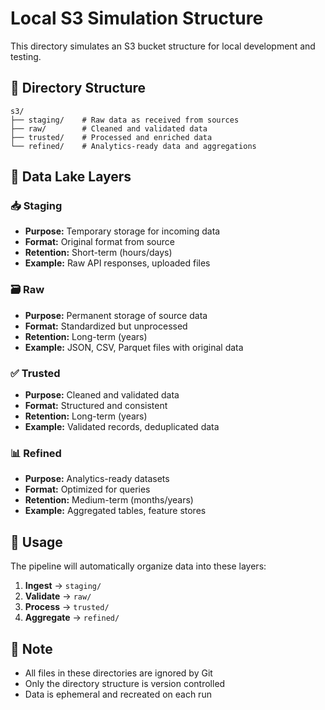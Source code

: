 # Local S3 Simulation Structure

This directory simulates an S3 bucket structure for local development and testing.

## 📁 Directory Structure

```
s3/
├── staging/    # Raw data as received from sources
├── raw/        # Cleaned and validated data
├── trusted/    # Processed and enriched data
└── refined/    # Analytics-ready data and aggregations
```

## 🎯 Data Lake Layers

### 📥 Staging
- **Purpose:** Temporary storage for incoming data
- **Format:** Original format from source
- **Retention:** Short-term (hours/days)
- **Example:** Raw API responses, uploaded files

### 🗃️ Raw
- **Purpose:** Permanent storage of source data
- **Format:** Standardized but unprocessed
- **Retention:** Long-term (years)
- **Example:** JSON, CSV, Parquet files with original data

### ✅ Trusted
- **Purpose:** Cleaned and validated data
- **Format:** Structured and consistent
- **Retention:** Long-term (years)
- **Example:** Validated records, deduplicated data

### 📊 Refined
- **Purpose:** Analytics-ready datasets
- **Format:** Optimized for queries
- **Retention:** Medium-term (months/years)
- **Example:** Aggregated tables, feature stores

## 🔧 Usage

The pipeline will automatically organize data into these layers:

1. **Ingest** → `staging/`
2. **Validate** → `raw/`
3. **Process** → `trusted/`
4. **Aggregate** → `refined/`

## 📝 Note

- All files in these directories are ignored by Git
- Only the directory structure is version controlled
- Data is ephemeral and recreated on each run

